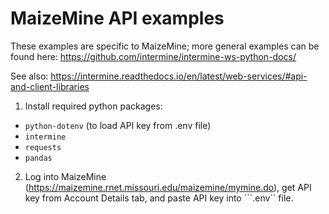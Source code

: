 # MaizeMine API examples

These examples are specific to MaizeMine; more general examples can be found here:
https://github.com/intermine/intermine-ws-python-docs/

See also: https://intermine.readthedocs.io/en/latest/web-services/#api-and-client-libraries

1. Install required python packages:
* ```python-dotenv``` (to load API key from .env file)
* ```intermine```
* ```requests```
* ```pandas```

2. Log into MaizeMine (https://maizemine.rnet.missouri.edu/maizemine/mymine.do), get API key from 
Account Details tab, and paste API key into ```.env`` file.

